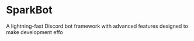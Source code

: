 # SparkBot
A lightning-fast Discord bot framework with advanced features designed to make development effo
